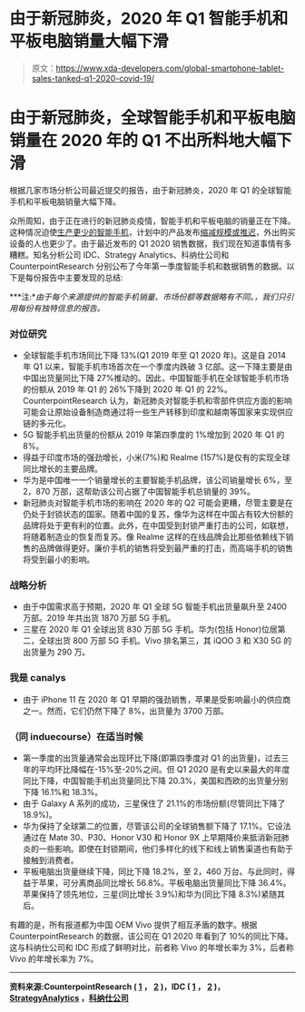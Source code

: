 # 由于新冠肺炎，2020 年 Q1 智能手机和平板电脑销量大幅下滑

> 原文：<https://www.xda-developers.com/global-smartphone-tablet-sales-tanked-q1-2020-covid-19/>

# 由于新冠肺炎，全球智能手机和平板电脑销量在 2020 年的 Q1 不出所料地大幅下滑

根据几家市场分析公司最近提交的报告，由于新冠肺炎，2020 年 Q1 的全球智能手机和平板电脑销量大幅下降。

众所周知，由于正在进行的新冠肺炎疫情，智能手机和平板电脑的销量正在下降。这种情况迫使[生产更少的智能手机](https://www.xda-developers.com/samsung-oppo-vivo-covid-19-india-smartphone-production/)，计划中的产品发布[缩减规模或推迟](https://www.xda-developers.com/vivo-suspends-new-product-launches-india-realme-postpones-narzo-sales-covid-19-corona-virus/)，外出购买设备的人也更少了。由于最近发布的 Q1 2020 销售数据，我们现在知道事情有多糟糕。知名分析公司 IDC、Strategy Analytics、科纳仕公司和 CounterpointResearch 分别公布了今年第一季度智能手机和数据销售的数据。以下是每份报告中主要发现的总结:

***注:**由于每个来源提供的智能手机销量、市场份额等数据略有不同。，我们只引用每份有独特信息的报告。*

### 对位研究

*   全球智能手机市场同比下降 13%(Q1 2019 年至 Q1 2020 年)。这是自 2014 年 Q1 以来，智能手机市场首次在一个季度内跌破 3 亿部。这一下降主要是由中国出货量同比下降 27%推动的。因此，中国智能手机在全球智能手机市场的份额从 2019 年 Q1 的 26%下降到 2020 年 Q1 的 22%。CounterpointResearch 认为，新冠肺炎对智能手机和零部件供应方面的影响可能会让原始设备制造商通过将一些生产转移到印度和越南等国家来实现供应链的多元化。
*   5G 智能手机出货量的份额从 2019 年第四季度的 1%增加到 2020 年 Q1 的 8%。
*   得益于印度市场的强劲增长，小米(7%)和 Realme (157%)是仅有的实现全球同比增长的主要品牌。
*   华为是中国唯一一个销量增长的主要智能手机品牌，该公司销量增长 6%，至 2，870 万部，这帮助该公司占据了中国智能手机总销量的 39%。
*   新冠肺炎对智能手机市场的影响在 2020 年的 Q2 可能会更糟，尽管主要是在仍处于封锁状态的国家。随着中国的复苏，像华为这样在中国占有较大份额的品牌将处于更有利的位置。此外，在中国受到封锁严重打击的公司，如联想，将随着制造业的恢复而复苏。像 Realme 这样的在线品牌会比那些依赖线下销售的品牌做得更好。廉价手机的销售将受到最严重的打击，而高端手机的销售将受到最小的影响。

### 战略分析

*   由于中国需求高于预期，2020 年 Q1 全球 5G 智能手机出货量飙升至 2400 万部。2019 年共出货 1870 万部 5G 手机。
*   三星在 2020 年 Q1 全球出货 830 万部 5G 手机。华为(包括 Honor)位居第二，全球出货 800 万部 5G 手机。Vivo 排名第三，其 iQOO 3 和 X30 5G 的出货量为 290 万。

### 我是 canalys

*   由于 iPhone 11 在 2020 年 Q1 早期的强劲销售，苹果是受影响最小的供应商之一。然而，它们仍然下降了 8%，出货量为 3700 万部。

### （同 induecourse）在适当时候

*   第一季度的出货量通常会出现环比下降(即第四季度对 Q1 的出货量)，过去三年的平均环比降幅在-15%至-20%之间。但 Q1 2020 是有史以来最大的年度同比下降，中国智能手机出货量同比下降 20.3%，美国和西欧的出货量分别下降 16.1%和 18.3%。
*   由于 Galaxy A 系列的成功，三星保住了 21.1%的市场份额(尽管同比下降了 18.9%)。
*   华为保持了全球第二的位置，尽管该公司的全球销售额下降了 17.1%。它设法通过在 Mate 30、P30、Honor V30 和 Honor 9X 上早期降价来抵消新冠肺炎的一些影响。即使在封锁期间，他们多样化的线下和线上销售渠道也有助于接触到消费者。
*   平板电脑出货量继续下降，同比下降 18.2%，至 2，460 万台。与此同时，得益于苹果，可分离商品同比增长 56.8%。平板电脑出货量同比下降 36.4%。苹果保持了领先地位，三星(同比增长 3.9%)和华为(同比下降 8.3%)紧随其后。

有趣的是，所有报道都为中国 OEM Vivo 提供了相互矛盾的数字。根据 CounterpointResearch 的数据，该公司在 Q1 2020 年看到了 10%的同比下降。这与科纳仕公司和 IDC 形成了鲜明对比，前者称 Vivo 的年增长率为 3%，后者称 Vivo 的年增长率为 7%。

* * *

**资料来源:CounterpointResearch ( [1](https://www.counterpointresearch.com/global-smartphone-shipments-plummet-300mn/) ， [2](https://www.counterpointresearch.com/china-smartphone-sales-underwent-highest-yoy-decline-q1-2020-5g-smartphone-sales-grew-120-sequentially/) )，IDC ( [1](https://www.idc.com/getdoc.jsp?containerId=prUS46264320) ， [2](https://www.idc.com/getdoc.jsp?containerId=prUS46260820) )， [StrategyAnalytics](https://news.strategyanalytics.com/press-releases/press-release-details/2020/Strategy-Analytics-Samsung-Leads-in-5G-Smartphones-in-Q1-2020/default.aspx) ，[科纳仕公司](https://www.canalys.com/newsroom/canalys-worldwide-smartphone-shipments-fall-due-to-coronavirus)**